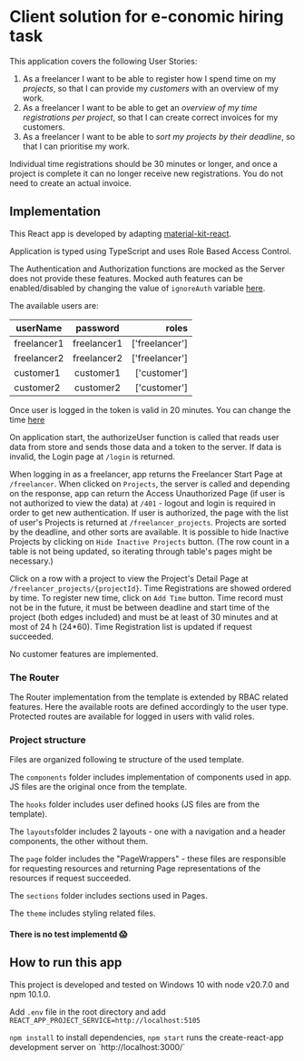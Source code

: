 # Client solution for e-conomic hiring task

This application covers the following User Stories:

1. As a freelancer I want to be able to register how I spend time on my _projects_, so that I can provide my _customers_ with an overview of my work.
2. As a freelancer I want to be able to get an _overview of my time registrations per project_, so that I can create correct invoices for my customers.
3. As a freelancer I want to be able to _sort my projects by their deadline_, so that I can prioritise my work.

Individual time registrations should be 30 minutes or longer, and once a project is complete it can no longer receive new registrations. You do not need to create an actual invoice.

## Implementation

This React app is developed by adapting [material-kit-react](https://github.com/minimal-ui-kit/material-kit-react/tree/main).

Application is typed using TypeScript and uses Role Based Access Control.

The Authentication and Authorization functions are mocked as the Server does not provide these features. Mocked auth features can be enabled/disabled by changing the value of `ignoreAuth` variable [here](https://github.com/kasarama/Visma.Timelogger.Client/blob/c7c569f7c470e0bd356101d0fe8fa4fd42eeedb6/src/App.tsx#L25).

The available users are:

| userName    |  password   |          roles |
| ----------- | :---------: | -------------: |
| freelancer1 | freelancer1 | ['freelancer'] |
| freelancer2 | freelancer2 | ['freelancer'] |
| customer1   |  customer1  |   ['customer'] |
| customer2   |  customer2  |   ['customer'] |

Once user is logged in the token is valid in 20 minutes. You can change the time [here](https://github.com/kasarama/Visma.Timelogger.Client/blob/c7c569f7c470e0bd356101d0fe8fa4fd42eeedb6/src/_mock/mockFunctions.tsx#L19)

On application start, the authorizeUser function is called that reads user data from store and sends those data and a token to the server. If data is invalid, the Login page at `/login` is returned.

When logging in as a freelancer, app returns the Freelancer Start Page at `/freelancer`.
When clicked on `Projects`, the server is called and depending on the response, app can return the Access Unauthorized Page (if user is not authorized to view the data) at `/401` - logout and login is required in order to get new authentication.
If user is authorized, the page with the list of user's Projects is returned at `/freelancer_projects`.
Projects are sorted by the deadline, and other sorts are available. It is possible to hide Inactive Projects by clicking on `Hide Inactive Projects` button. (The row count in a table is not being updated, so iterating through table's pages might be necessary.)

Click on a row with a project to view the Project's Detail Page at `/freelancer_projects/{projectId}`.
Time Registrations are showed ordered by time.
To register new time, click on `Add Time` button. Time record must not be in the future, it must be between deadline and start time of the project (both edges included) and must be at least of 30 minutes and at most of 24 h (24\*60). Time Registration list is updated if request succeeded.

No customer features are implemented.

### The Router

The Router implementation from the template is extended by RBAC related features. Here the available roots are defined accordingly to the user type.
Protected routes are available for logged in users with valid roles.

### Project structure

Files are organized following te structure of the used template.

The `components` folder includes implementation of components used in app. JS files are the original once from the template.

The `hooks` folder includes user defined hooks (JS files are from the template).

The `layouts`folder includes 2 layouts - one with a navigation and a header components, the other without them.

The `page` folder includes the "PageWrappers" - these files are responsible for requesting resources and returning Page representations of the resources if request succeeded.

The `sections` folder includes sections used in Pages.

The `theme` includes styling related files.

#### There is no test implementd 😱

## How to run this app

This project is developed and tested on Windows 10 with node v20.7.0 and npm 10.1.0.

Add `.env` file in the root directory and add `REACT_APP_PROJECT_SERVICE=http://localhost:5105`

`npm install` to install dependencies, `npm start` runs the create-react-app development server on `http://localhost:3000/´
